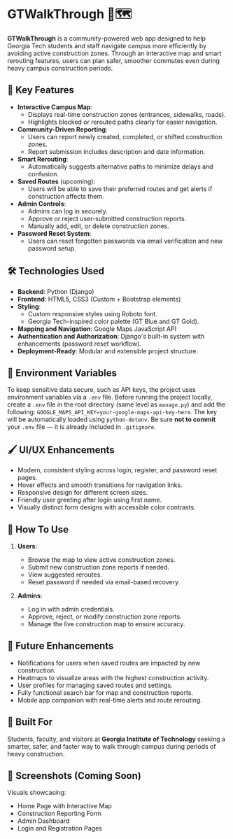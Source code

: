 # GTWalkThrough 🚧🗺️

**GTWalkThrough** is a community-powered web app designed to help Georgia Tech students and staff navigate campus more efficiently by avoiding active construction zones. Through an interactive map and smart rerouting features, users can plan safer, smoother commutes even during heavy campus construction periods.

## 🎯 Key Features

- **Interactive Campus Map**:
  - Displays real-time construction zones (entrances, sidewalks, roads).
  - Highlights blocked or rerouted paths clearly for easier navigation.
- **Community-Driven Reporting**:
  - Users can report newly created, completed, or shifted construction zones.
  - Report submission includes description and date information.
- **Smart Rerouting**:
  - Automatically suggests alternative paths to minimize delays and confusion.
- **Saved Routes** (upcoming):
  - Users will be able to save their preferred routes and get alerts if construction affects them.
- **Admin Controls**:
  - Admins can log in securely.
  - Approve or reject user-submitted construction reports.
  - Manually add, edit, or delete construction zones.
- **Password Reset System**:
  - Users can reset forgotten passwords via email verification and new password setup.

## 🛠️ Technologies Used

- **Backend**: Python (Django)
- **Frontend**: HTML5, CSS3 (Custom + Bootstrap elements)
- **Styling**:
  - Custom responsive styles using Roboto font.
  - Georgia Tech-inspired color palette (GT Blue and GT Gold).
- **Mapping and Navigation**: Google Maps JavaScript API
- **Authentication and Authorization**: Django's built-in system with enhancements (password reset workflow).
- **Deployment-Ready**: Modular and extensible project structure.

## 🔐 Environment Variables

To keep sensitive data secure, such as API keys, the project uses environment variables via a `.env` file. Before running the project locally, create a `.env` file in the root directory (same level as `manage.py`) and add the following: `GOOGLE_MAPS_API_KEY=your-google-maps-api-key-here`. The key will be automatically loaded using `python-dotenv`. Be sure **not to commit** your `.env` file — it is already included in `.gitignore`. 

## 🖌️ UI/UX Enhancements

- Modern, consistent styling across login, register, and password reset pages.
- Hover effects and smooth transitions for navigation links.
- Responsive design for different screen sizes.
- Friendly user greeting after login using first name.
- Visually distinct form designs with accessible color contrasts.

## 📌 How To Use

1. **Users**:
   - Browse the map to view active construction zones.
   - Submit new construction zone reports if needed.
   - View suggested reroutes.
   - Reset password if needed via email-based recovery.

2. **Admins**:
   - Log in with admin credentials.
   - Approve, reject, or modify construction zone reports.
   - Manage the live construction map to ensure accuracy.

## 🚀 Future Enhancements

- Notifications for users when saved routes are impacted by new construction.
- Heatmaps to visualize areas with the highest construction activity.
- User profiles for managing saved routes and settings.
- Fully functional search bar for map and construction reports.
- Mobile app companion with real-time alerts and route rerouting.

## 📍 Built For

Students, faculty, and visitors at **Georgia Institute of Technology** seeking a smarter, safer, and faster way to walk through campus during periods of heavy construction.

## 📸 Screenshots (Coming Soon)

Visuals showcasing:
- Home Page with Interactive Map
- Construction Reporting Form
- Admin Dashboard
- Login and Registration Pages

